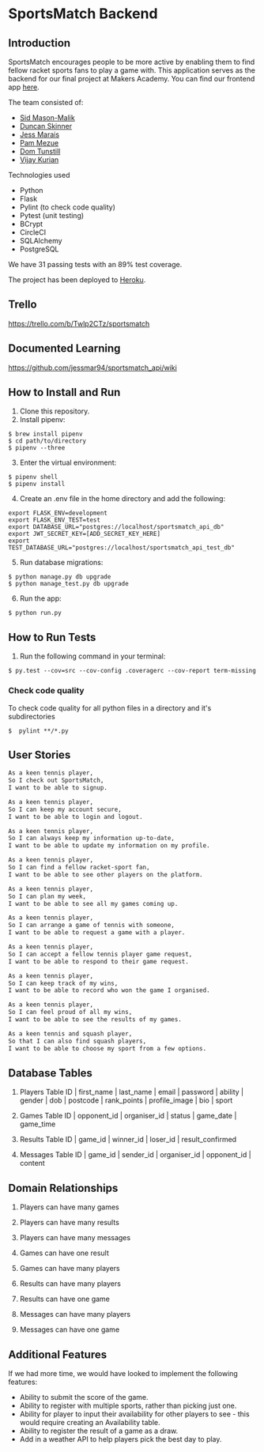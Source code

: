 # SportsMatch Backend
## Introduction
SportsMatch encourages people to be more active by enabling them to find fellow racket sports fans to play a game with. This application serves as the backend for our final project at Makers Academy. You can find our frontend app [here](https://github.com/smasonmalik/sportsmatch_react).

The team consisted of:
- [Sid Mason-Malik](https://github.com/smasonmalik)
- [Duncan Skinner](https://github.com/Duncan9099)
- [Jess Marais](https://github.com/jessmar94)
- [Pam Mezue](https://github.com/Mezela)
- [Dom Tunstill](https://github.com/domtunstill)
- [Vijay Kurian](https://github.com/kurianvijay)

Technologies used
- Python
- Flask
- Pylint (to check code quality)
- Pytest (unit testing)
- BCrypt
- CircleCI
- SQLAlchemy
- PostgreSQL

We have 31 passing tests with an 89% test coverage. 

The project has been deployed to [Heroku](https://sportsmatch-api.herokuapp.com/).   

## Trello
https://trello.com/b/Twlp2CTz/sportsmatch

## Documented Learning
https://github.com/jessmar94/sportsmatch_api/wiki

## How to Install and Run
1. Clone this repository.
2. Install pipenv:
```
$ brew install pipenv
$ cd path/to/directory
$ pipenv --three
```
3. Enter the virtual environment:
```
$ pipenv shell
$ pipenv install
```
4. Create an .env file in the home directory and add the following:
```
export FLASK_ENV=development
export FLASK_ENV_TEST=test
export DATABASE_URL="postgres://localhost/sportsmatch_api_db"
export JWT_SECRET_KEY=[ADD_SECRET_KEY_HERE]
export TEST_DATABASE_URL="postgres://localhost/sportsmatch_api_test_db"
```
5. Run database migrations:
```
$ python manage.py db upgrade
$ python manage_test.py db upgrade
```
6. Run the app:
```
$ python run.py
```
## How to Run Tests
1. Run the following command in your terminal:
```
$ py.test --cov=src --cov-config .coveragerc --cov-report term-missing
```

### Check code quality

To check code quality for all python files in a directory and it's subdirectories
```
$  pylint **/*.py
```

## User Stories
```bash
As a keen tennis player,
So I check out SportsMatch,
I want to be able to signup.
```
```bash
As a keen tennis player,
So I can keep my account secure,
I want to be able to login and logout.
```
```bash
As a keen tennis player,
So I can always keep my information up-to-date,
I want to be able to update my information on my profile.
```  
```bash
As a keen tennis player,
So I can find a fellow racket-sport fan,
I want to be able to see other players on the platform.
```
```bash
As a keen tennis player,
So I can plan my week,
I want to be able to see all my games coming up.
```
```bash
As a keen tennis player,
So I can arrange a game of tennis with someone,
I want to be able to request a game with a player.
```
```bash
As a keen tennis player,
So I can accept a fellow tennis player game request,
I want to be able to respond to their game request.
```
```bash
As a keen tennis player,
So I can keep track of my wins,
I want to be able to record who won the game I organised.
```
```bash
As a keen tennis player,
So I can feel proud of all my wins,
I want to be able to see the results of my games.
```
```bash
As a keen tennis and squash player,
So that I can also find squash players,
I want to be able to choose my sport from a few options.
```

## Database Tables
1. Players Table
   ID | first_name | last_name | email | password | ability | gender | dob | postcode | rank_points | profile_image | bio | sport

2. Games Table
   ID | opponent_id | organiser_id | status | game_date | game_time

3. Results Table
   ID | game_id | winner_id | loser_id | result_confirmed

4. Messages Table
   ID | game_id | sender_id | organiser_id | opponent_id | content

## Domain Relationships
1. Players can have many games
1. Players can have many results
1. Players can have many messages

2. Games can have one result
2. Games can have many players

3. Results can have many players
3. Results can have one game

4. Messages can have many players
4. Messages can have one game

## Additional Features
If we had more time, we would have looked to implement the following features:
- Ability to submit the score of the game.
- Ability to register with multiple sports, rather than picking just one.
- Ability for player to input their availability for other players to see - this would require creating an Availability table.
- Ability to register the result of a game as a draw.
- Add in a weather API to help players pick the best day to play.
